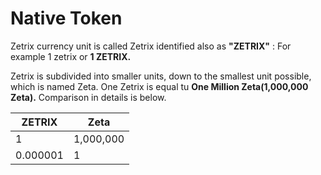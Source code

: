 # Native Token

Zetrix currency unit is called Zetrix identified also as **"ZETRIX"** : For example 1 zetrix or **1 ZETRIX.**

Zetrix is subdivided into smaller units, down to the smallest unit possible, which is named Zeta. One Zetrix is equal tu **One Million Zeta(1,000,000 Zeta).** Comparison in details is below.

| ZETRIX   | Zeta      |
| -------- | --------- |
| 1        | 1,000,000 |
| 0.000001 | 1         |
